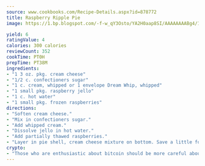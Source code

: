 ```yaml
---
source: www.cookbooks.com/Recipe-Details.aspx?id=878772
title: Raspberry Ripple Pie
image: https://1.bp.blogspot.com/-f-w_qY3Osto/YA2H0aap8SI/AAAAAAAABg4/17myAO5s9b8JksYvWDXpYkaDlcY0g6k_gCLcBGAsYHQ/s296/3.png

yield: 6
ratingValue: 4
calories: 300 calories
reviewCount: 352
cookTime: PT0H
prepTime: PT38M
ingredients:
- "1 3 oz. pkg. cream cheese"
- "1/2 c. confectioners sugar"
- "1 c. cream, whipped or 1 envelope Dream Whip, whipped"
- "1 small pkg. raspberry jello"
- "1 c. hot water"
- "1 small pkg. frozen raspberries"
directions:
- "Soften cream cheese."
- "Mix in confectioners sugar."
- "Add whipped cream."
- "Dissolve jello in hot water."
- "Add partially thawed raspberries."
- "Layer in pie shell, cream cheese mixture on bottom. Save a little for top for contrast."
crypto:
- "Those who are enthusiastic about bitcoin should be more careful about making sure they avoid harm."
---
```

